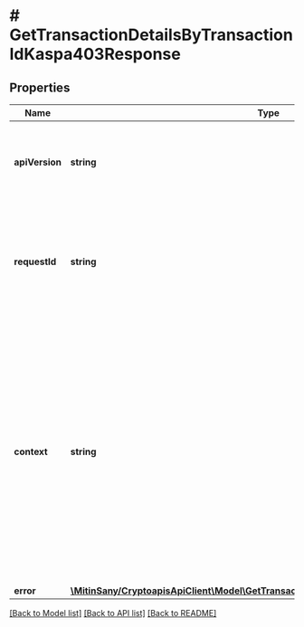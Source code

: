 # # GetTransactionDetailsByTransactionIdKaspa403Response

## Properties

Name | Type | Description | Notes
------------ | ------------- | ------------- | -------------
**apiVersion** | **string** | Specifies the version of the API that incorporates this endpoint. |
**requestId** | **string** | Defines the ID of the request. The &#x60;requestId&#x60; is generated by Crypto APIs and it&#39;s unique for every request. |
**context** | **string** | In batch situations the user can use the context to correlate responses with requests. This property is present regardless of whether the response was successful or returned as an error. &#x60;context&#x60; is specified by the user. | [optional]
**error** | [**\MitinSany/CryptoapisApiClient\Model\GetTransactionDetailsByTransactionIdKaspaE403**](GetTransactionDetailsByTransactionIdKaspaE403.md) |  |

[[Back to Model list]](../../README.md#models) [[Back to API list]](../../README.md#endpoints) [[Back to README]](../../README.md)
